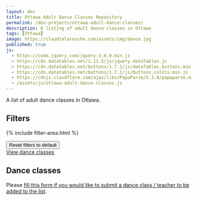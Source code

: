 ```yaml
---
layout: dev
title: Ottawa Adult Dance Classes Repository
permalink: /dev-projects/ottawa-adult-dance-classes/
description: A listing of adult dance classes in Ottawa
tags: [Ottawa]
image: https://claudielarouche.com/assets/img/dance.jpg
published: true
js: 
  - https://code.jquery.com/jquery-3.6.0.min.js
  - https://cdn.datatables.net/1.11.5/js/jquery.dataTables.js
  - https://cdn.datatables.net/buttons/1.7.1/js/dataTables.buttons.min.js
  - https://cdn.datatables.net/buttons/1.7.1/js/buttons.colVis.min.js
  - https://cdnjs.cloudflare.com/ajax/libs/PapaParse/5.3.0/papaparse.min.js
  - /assets/js/ottawa-adult-dance-classes.js
---
```


A list of adult dance classes in Ottawa.

## Filters

<form class="form">
			

{% include filter-area.html %}   


</form>

<div class="mt-3">
<button class="btn btn-secondary" onclick="clearAllFilters()">
Reset filters to default
</button>
</div>
<div class="mt-3">
<a href="#csvData" class="btn btn-primary">
View dance classes
</a>
</div>


## Dance classes

Please <a href="https://forms.gle/uYWN8SJGCwrpU3249" target="_blank">fill this form if you would like to submit a dance class / teacher to be added to the list</a>.  

<div id="csvData"></div>


